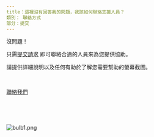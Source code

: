 ```yaml
---
title：這裡沒有回答我的問題，我該如何聯絡支援人員？
類別： 聯絡方式
部分：提交
---
```

沒問題！ 


只需[提交請求](https://help.Studycat.com/hc/en-gb/requests/new) 即可聯絡合適的人員來為您提供協助。


請提供詳細說明以及任何有助於了解您需要幫助的螢幕截圖。


 


[聯絡我們](https://help.Studycat.com/hc/en-gb/requests/new)


 


 


 ![bulb1.png](https://help.Studycat.com/hc/article_attachments/31662880176025)